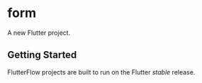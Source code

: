 # form

A new Flutter project.

## Getting Started

FlutterFlow projects are built to run on the Flutter _stable_ release.

